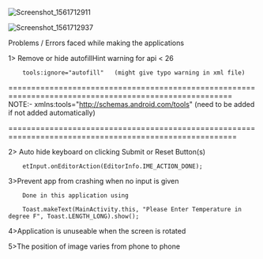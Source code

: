 

![Screenshot_1561712911](https://user-images.githubusercontent.com/49367575/60333337-5b843780-99b6-11e9-9950-9b2ad97eea25.png)



![Screenshot_1561712937](https://user-images.githubusercontent.com/49367575/60333338-5c1cce00-99b6-11e9-96f4-38c2630e9116.png)


Problems / Errors faced while making the applications

1> Remove or hide autofillHint warning for api < 26
	
		tools:ignore="autofill"   (might give typo warning in xml file)
    
=======================================================================================================
NOTE:- xmlns:tools="http://schemas.android.com/tools"   (need to be added if not added automatically)

========================================================================================================



2> Auto hide keyboard on clicking Submit or Reset Button(s)
		
		etInput.onEditorAction(EditorInfo.IME_ACTION_DONE);


3>Prevent app from crashing when no input is given
	
		Done in this application using 

		Toast.makeText(MainActivity.this, "Please Enter Temperature in degree F", Toast.LENGTH_LONG).show();

4>Application is unuseable when the screen is rotated 

5>The position of image varies from phone to phone
